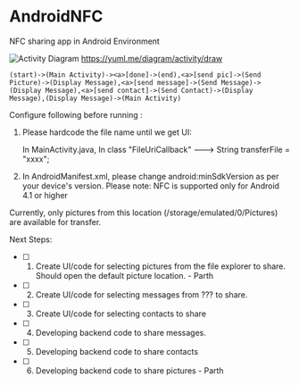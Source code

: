 # AndroidNFC
NFC sharing app in Android Environment

![Activity Diagram](http://yuml.me/bd9d42d5.png)
https://yuml.me/diagram/activity/draw

	(start)->(Main Activity)-><a>[done]->(end),<a>[send pic]->(Send Picture)->(Display Message),<a>[send message]->(Send Message)->(Display Message),<a>[send contact]->(Send Contact)->(Display Message),(Display Message)->(Main Activity)


Configure following before running :
1. Please hardcode the file name until we get UI:

	In MainActivity.java,
	In class "FileUriCallback" ---> String transferFile = "xxxx";

2. In AndroidManifest.xml, please change android:minSdkVersion as per your device's version.
	Please note: NFC is supported only for Android 4.1 or higher
	
Currently, only pictures from this location (/storage/emulated/0/Pictures) are available for transfer.

Next Steps:

- [ ] 1. Create UI/code for selecting pictures from the file explorer to share. Should open the default picture location. - Parth
- [ ] 2. Create UI/code for selecting messages from ??? to share.
- [ ] 3. Create UI/code for selecting contacts to share
- [ ] 4. Developing backend code to share messages.
- [ ] 5. Developing backend code to share contacts
- [ ] 6. Developing backend code to share pictures - Parth




